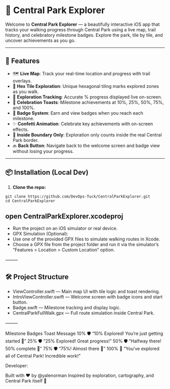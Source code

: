 # 🌳 Central Park Explorer

Welcome to **Central Park Explorer** — a beautifully interactive iOS app that tracks your walking progress through Central Park using a live map, trail history, and celebratory milestone badges. Explore the park, tile by tile, and uncover achievements as you go.

---

## 🚀 Features

- 🗺️ **Live Map**: Track your real-time location and progress with trail overlays.
- 🧩 **Hex Tile Exploration**: Unique hexagonal tiling marks explored zones as you walk.
- 📍 **Exploration Tracking**: Accurate % progress displayed live on-screen.
- 🎉 **Celebration Toasts**: Milestone achievements at 10%, 25%, 50%, 75%, and 100%.
- 🏅 **Badge System**: Earn and view badges when you reach each milestone.
- ✨ **Confetti Animation**: Celebrate key achievements with on-screen effects.
- 🧭 **Inside Boundary Only**: Exploration only counts inside the real Central Park border.
- 🔙 **Back Button**: Navigate back to the welcome screen and badge view without losing your progress.

---

## 📦 Installation (Local Dev)

1. **Clone the repo:**


```
git clone https://github.com/DevOps-Tuck/CentralParkExplorer.git
cd CentralParkExplorer
```
## open CentralParkExplorer.xcodeproj
- Run the project on an iOS simulator or real device.
- GPX Simulation (Optional):
- Use one of the provided GPX files to simulate walking routes in Xcode.
- Choose a GPX file from the project folder and run it via the simulator’s “Features > Location > Custom Location” option.

⸻

## 🛠 Project Structure
- ViewController.swift
— Main map UI with tile logic and toast rendering.
- IntroViewController.swift — Welcome screen with badge icons and start button.
- Badge.swift — Milestone tracking and display logic.
- CentralParkFullWalk.gpx — Full route simulation inside Central Park.


⸻

Milestone
Badges
Toast Message
10%
🛡️
“10% Explored! You’re just getting started 🎉”
25%
🛡️
“25% Explored! Great progress!”
50%
🛡️
“Halfway there! 50% complete 🎉”
75%
🛡️
“75%! Almost there 💪”
100%
🏁
“You’ve explored all of Central Park! Incredible work!”


Developer:

Built with ❤️ by @yalenorman
Inspired by exploration, cartography, and Central Park itself 💚
